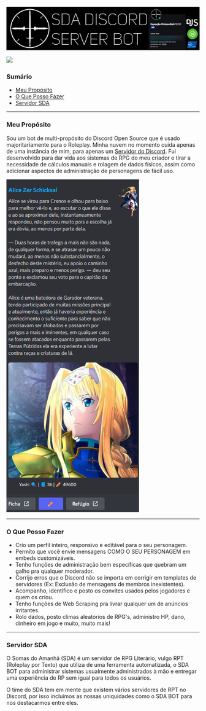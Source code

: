 [<img src="src/img/Banner_Github.png" class="img-fluid img-thumbnail mx-auto d-block" onerror="removeSRC(this)">](https://discord.gg/3zGDVZwuw5)

<div class="d-flex mb-2">
<div class="mx-auto d-block">  
    <img src="https://img.shields.io/github/stars/sum117/SDA_BOT?style=for-the-badge&logo=apache%20spark&logoColor=e4e4e4" class="img-fluid img-thumbnail">
</div>

### Sumário

- [Meu Propósito](#meu-propósito)
- [O Que Posso Fazer](#o-que-posso-fazer)
- [Servidor SDA](#servidor-sda)

<hr class="mt-1">

### Meu Propósito

Sou um bot de multi-propósito do Discord Open Source que é usado majoritariamente para o Roleplay. Minha nuvem no momento cuida apenas de uma instância de mim, para apenas um [Servidor do Discord](#servidor-sda). Fui desenvolvido para dar vida aos sistemas de RPG do meu criador e tirar a necessidade de cálculos manuais e rolagem de dados físicos, assim como adicionar aspectos de administração de personagens de fácil uso.

<img src="src/img/pcScreenshot.png" class="img-fluid img-thumbnail" onerror="removeSRC(this)">
<hr class="mt-1">

### O Que Posso Fazer

- Crio um perfil inteiro, responsivo e editável para o seu personagem.
- Permito que você envie mensagens COMO O SEU PERSONAGEM em embeds customizáveis.
- Tenho funções de administração bem específicas que quebram um galho pra qualquer moderador.
- Corrijo erros que o Discord não se importa em corrigir em templates de servidores (Ex: Exclusão de mensagens de membros inexistentes).
- Acompanho, identifico e posto os convites usados pelos jogadores e quem os criou.
- Tenho funções de Web Scraping pra livrar qualquer um de anúncios irritantes.
- Rolo dados, posto climas aleatórios de RPG's, administro HP, dano, dinheiro em jogo e muito, muito mais!

<hr class="mt-1">

### Servidor SDA

O Somas do Amanhã (SDA) é um servidor de RPG Literário, vulgo RPT (Roleplay por Texto) que utiliza de uma ferramenta automatizada, o SDA BOT para administrar sistemas usualmente administrados à mão e entregar uma experiência de RP sem igual para todos os usuários.

O time do SDA tem em mente que existem vários servidores de RPT no Discord, por isso incluímos as nossas uniquidades como o SDA BOT para nos destacarmos entre eles.

